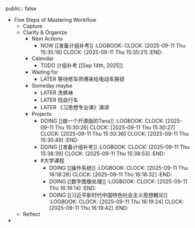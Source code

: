 public:: false

- Five Steps of Mastering Workflow
	- Capture
	- Clarify & Organize
		- Next Actions
			- NOW [[准备计组补考]]
			  :LOGBOOK:
			  CLOCK: [2025-09-11 Thu 15:35:18]
			  CLOCK: [2025-09-11 Thu 15:35:21]
			  :END:
		- Calendar
			- TODO 计组补考 [[Sep 14th, 2025]]
		- Waiting for
			- LATER 等待修车师傅来给电动车换锁
		- Someday maybe
			- LATER 洗裤袜
			- LATER 找自行车
			- LATER 《习思想专业课》演讲
		- Projects
			- DOING [[做一个开源版的Tana]]
			  :LOGBOOK:
			  CLOCK: [2025-09-11 Thu 15:30:26]
			  CLOCK: [2025-09-11 Thu 15:30:27]
			  CLOCK: [2025-09-11 Thu 15:30:36]
			  CLOCK: [2025-09-11 Thu 15:30:49]
			  :END:
			- DOING [[准备计组补考]]
			  :LOGBOOK:
			  CLOCK: [2025-09-11 Thu 15:38:39]
			  CLOCK: [2025-09-11 Thu 15:38:53]
			  :END:
			- #大学课程
				- DOING [[操作系统]]
				  :LOGBOOK:
				  CLOCK: [2025-09-11 Thu 16:18:28]
				  CLOCK: [2025-09-11 Thu 16:18:32]
				  :END:
				- DOING [[数字图像处理]]
				  :LOGBOOK:
				  CLOCK: [2025-09-11 Thu 16:19:14]
				  :END:
				- DOING [[习近平新时代中国特色社会主义思想概论]]
				  :LOGBOOK:
				  CLOCK: [2025-09-11 Thu 16:19:24]
				  CLOCK: [2025-09-11 Thu 16:19:42]
				  :END:
	- Reflect
-